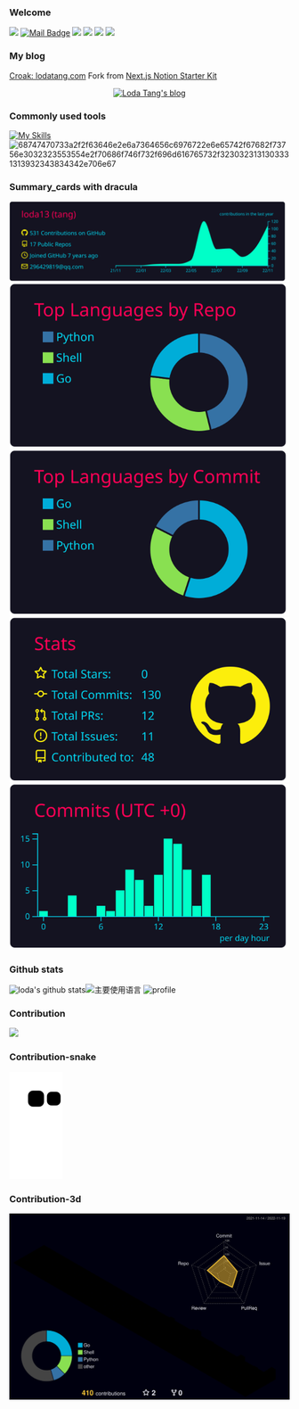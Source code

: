 ### Welcome
[![](https://visitor-badge.laobi.icu/badge?page_id=loda13.loda13)](https://visitor-badge.laobi.icu/badge?page_id=eryajf.eryajf)
[![Mail Badge](https://img.shields.io/badge/-296429819@qq.com-c14438?style=flat&logo=Gmail&logoColor=white&link=mailto:296429819@qq.com)](mailto:296429819@qq.com)
[![](https://img.shields.io/github/stars/loda13?color=fefb7b&logo=Undertale)](https://github-readme-stats.vercel.app/api?username=loda13&hide_title=false&hide_border=true&show_icons=true&include_all_commits=true&line_height=20&bg_color=0,EC6C6C,FFD479,FFFC79,73FA79&theme=graywhite&locale=cn)
[![](https://img.shields.io/github/followers/loda13?color=27da6b&logo=Handshake)](https://github.com/loda13?tab=followers)
[![](https://img.shields.io/github/starat/eryajf?color=27da6b&logo=Handshake)](https://github.com/loda13?tab=stars)
[![](https://img.shields.io/badge/%E5%8D%9A%E5%AE%A2-Croak-d7b1bf?logo=Blogger)](https://www.lodatang.com)

### My blog
[Croak: lodatang.com](https://lodatang.com)
Fork from [Next.js Notion Starter Kit](https://github.com/transitive-bullshit/nextjs-notion-starter-kit)

<p align="center">
  <a href="https://lodatang.com">
    <img alt="Loda Tang's blog" src="https://user-images.githubusercontent.com/10447318/202890978-2892db81-13e3-4c76-aa6e-845bdac64490.png" width="689">

  </a>
</p>

### Commonly used tools
[![My Skills](https://skillicons.dev/icons?i=md,html,mysql,py,aws,gcp,stackoverflow,twitter,linkedin,docker,github,wordpress,cloudflare,go,vscode,vim,redis,prometheus,linux,kubernetes,idea,git,flask,&theme=dark)](https://skillicons.dev)
![68747470733a2f2f63646e2e6a7364656c6976722e6e65742f67682f73756e3032323553554e2f70686f746f732f696d616765732f3230323131303331313932343834342e706e67](https://user-images.githubusercontent.com/10447318/202187351-d8fe38c9-4e65-41a8-8d76-242f022acb69.png)

### Summary_cards with dracula
[![](https://raw.githubusercontent.com/loda13/github-profile-summary-cards-example/master/profile-summary-card-output/2077/0-profile-details.svg)](https://github.com/vn7n24fzkq/github-profile-summary-cards)
[![](https://raw.githubusercontent.com/loda13/github-profile-summary-cards-example/master/profile-summary-card-output/2077/1-repos-per-language.svg)](https://github.com/vn7n24fzkq/github-profile-summary-cards) [![](https://raw.githubusercontent.com/loda13/github-profile-summary-cards-example/master/profile-summary-card-output/2077/2-most-commit-language.svg)](https://github.com/vn7n24fzkq/github-profile-summary-cards)
[![](https://raw.githubusercontent.com/loda13/github-profile-summary-cards-example/master/profile-summary-card-output/2077/3-stats.svg)](https://github.com/vn7n24fzkq/github-profile-summary-cards) [![](https://raw.githubusercontent.com/loda13/github-profile-summary-cards-example/master/profile-summary-card-output/2077/4-productive-time.svg)](https://github.com/vn7n24fzkq/github-profile-summary-cards)

### Github stats
![loda's github stats](https://github-readme-stats.vercel.app/api?username=loda13&hide_title=false&hide_border=true&show_icons=true&include_all_commits=true&line_height=20&bg_color=0,EC6C6C,FFD479,FFFC79,73FA79&theme=graywhite&locale=cn)![主要使用语言](https://github-readme-stats.vercel.app/api/top-langs/?username=loda13&hide_title=false&hide_border=true&layout=compact&bg_color=0,73FA79,73FDFF,D783FF&theme=graywhite&locale=cn)
![profile](https://github-profile-trophy.vercel.app/?username=loda13&theme=gruvbox&column=7)

### Contribution
![](https://activity-graph.herokuapp.com/graph?username=loda13&theme=react-dark&hide_border=true&area=true)

### Contribution-snake
![](https://github.com/loda13/loda13/blob/output/github-snake.svg)

### Contribution-3d
![](./profile-3d-contrib/profile-night-rainbow.svg)
